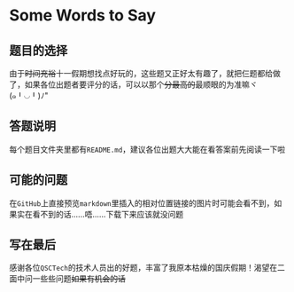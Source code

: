 # Some Words to Say

## 题目的选择

由于~~时间充裕~~十一假期想找点好玩的，这些题又正好太有趣了，就把仨题都给做了，如果各位出题者要评分的话，可以以那个~~分最高的~~最顺眼的为准嘛ヾ(๑╹◡╹)ﾉ"

## 答题说明

每个题目文件夹里都有`README.md`，建议各位出题大大能在看答案前先阅读一下啦

## 可能的问题

在`GitHub`上直接预览`markdown`里插入的相对位置链接的图片时可能会看不到，如果实在看不到的话......唔......下载下来应该就没问题

## 写在最后

感谢各位`QSCTech`的技术人员出的好题，丰富了我原本枯燥的国庆假期！渴望在二面中问一些些问题~~如果有机会的话~~
